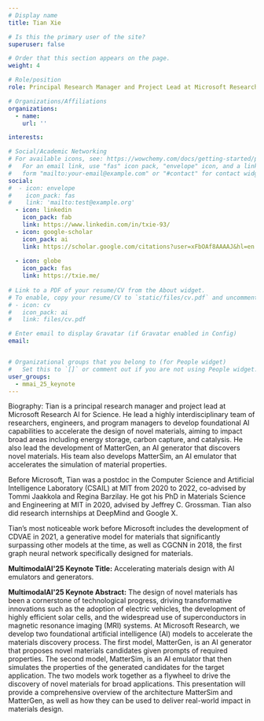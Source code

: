 ```yaml
---
# Display name
title: Tian Xie

# Is this the primary user of the site?
superuser: false

# Order that this section appears on the page.
weight: 4

# Role/position
role: Principal Research Manager and Project Lead at Microsoft Research AI for Science

# Organizations/Affiliations
organizations:
  - name:
    url: ''

interests:

# Social/Academic Networking
# For available icons, see: https://wowchemy.com/docs/getting-started/page-builder/#icons
#   For an email link, use "fas" icon pack, "envelope" icon, and a link in the
#   form "mailto:your-email@example.com" or "#contact" for contact widget.
social:
#  - icon: envelope
#    icon_pack: fas
#    link: 'mailto:test@example.org'
  - icon: linkedin
    icon_pack: fab
    link: https://www.linkedin.com/in/txie-93/
  - icon: google-scholar
    icon_pack: ai
    link: https://scholar.google.com/citations?user=xFbOAf8AAAAJ&hl=en
    
  - icon: globe
    icon_pack: fas
    link: https://txie.me/
 
# Link to a PDF of your resume/CV from the About widget.
# To enable, copy your resume/CV to `static/files/cv.pdf` and uncomment the lines below.
# - icon: cv
#   icon_pack: ai
#   link: files/cv.pdf

# Enter email to display Gravatar (if Gravatar enabled in Config)
email: 


# Organizational groups that you belong to (for People widget)
#   Set this to `[]` or comment out if you are not using People widget.
user_groups:
  - mmai_25_keynote
---
```

Biography: Tian is a principal research manager and project lead at Microsoft Research AI for Science. He lead a highly interdisciplinary team of researchers, engineers, and program managers to develop foundational AI capabilities to accelerate the design of novel materials, aiming to impact broad areas including energy storage, carbon capture, and catalysis. He also lead the development of MatterGen, an AI generator that discovers novel materials. His team also develops MatterSim, an AI emulator that accelerates the simulation of material properties.

Before Microsoft, Tian was a postdoc in the Computer Science and Artificial Intelligence Laboratory (CSAIL) at MIT from 2020 to 2022, co-advised by Tommi Jaakkola and Regina Barzilay. He got his PhD in Materials Science and Engineering at MIT in 2020, advised by Jeffrey C. Grossman. Tian also did research internships at DeepMind and Google X.

Tian’s most noticeable work before Microsoft includes the development of CDVAE in 2021, a generative model for materials that significantly surpassing other models at the time, as well as CGCNN in 2018, the first graph neural network specifically designed for materials.

**MultimodalAI'25 Keynote Title:** Accelerating materials design with AI emulators and generators.

**MultimodalAI'25 Keynote Abstract:** The design of novel materials has been a cornerstone of technological progress, driving transformative innovations such as the adoption of electric vehicles, the development of highly efficient solar cells, and the widespread use of superconductors in magnetic resonance imaging (MRI) systems. At Microsoft Research, we develop two foundational artificial intelligence (AI) models to accelerate the materials discovery process. The first model, MatterGen, is an AI generator that proposes novel materials candidates given prompts of required properties. The second model, MatterSim, is an AI emulator that then simulates the properties of the generated candidates for the target application. The two models work together as a flywheel to drive the discovery of novel materials for broad applications. This presentation will provide a comprehensive overview of the architecture MatterSim and MatterGen, as well as how they can be used to deliver real-world impact in materials design. 

